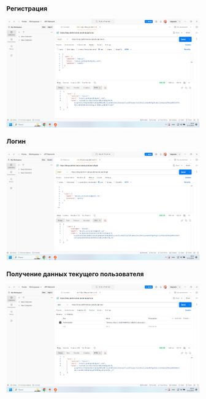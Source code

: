 ### Регистрация
![Регистрация пользователя](screenshots/Screenshot_1.png)

### Логин
![Логин пользователя](screenshots/Screenshot_2.png)


### Получение данных текущего пользователя
![Данные пользователя](screenshots/Screenshot_3.png)